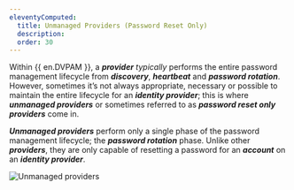 ```yaml
---
eleventyComputed:
  title: Unmanaged Providers (Password Reset Only)
  description: 
  order: 30
---
```


Within {{ en.DVPAM }}, a ***provider*** *typically* performs the entire password management lifecycle from ***discovery***, ***heartbeat*** and ***password rotation***. However, sometimes it’s not always appropriate, necessary or possible to maintain the entire lifecycle for an ***identity provider***; this is where ***unmanaged providers*** or sometimes referred to as ***password reset only providers*** come in.

***Unmanaged providers*** perform only a single phase of the password management lifecycle; the ***password rotation*** phase. Unlike other ***providers***, they are only capable of resetting a password for an ***account*** on an ***identity provider***.

![Unmanaged providers](https://cdnweb.devolutions.net/docs/docs_en_server_ServerOp2108.png)
